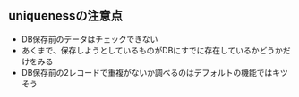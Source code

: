 ## uniquenessの注意点
- DB保存前のデータはチェックできない
- あくまで、保存しようとしているものがDBにすでに存在しているかどうかだけをみる
- DB保存前の2レコードで重複がないか調べるのはデフォルトの機能ではキツそう         
